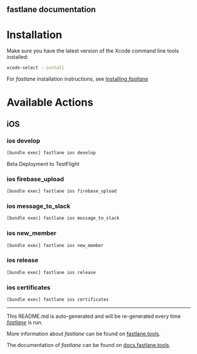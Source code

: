 fastlane documentation
----

# Installation

Make sure you have the latest version of the Xcode command line tools installed:

```sh
xcode-select --install
```

For _fastlane_ installation instructions, see [Installing _fastlane_](https://docs.fastlane.tools/#installing-fastlane)

# Available Actions

## iOS

### ios develop

```sh
[bundle exec] fastlane ios develop
```

Beta Deployment to TestFlight

### ios firebase_upload

```sh
[bundle exec] fastlane ios firebase_upload
```



### ios message_to_slack

```sh
[bundle exec] fastlane ios message_to_slack
```



### ios new_member

```sh
[bundle exec] fastlane ios new_member
```



### ios release

```sh
[bundle exec] fastlane ios release
```



### ios certificates

```sh
[bundle exec] fastlane ios certificates
```



----

This README.md is auto-generated and will be re-generated every time [_fastlane_](https://fastlane.tools) is run.

More information about _fastlane_ can be found on [fastlane.tools](https://fastlane.tools).

The documentation of _fastlane_ can be found on [docs.fastlane.tools](https://docs.fastlane.tools).
